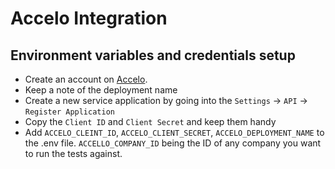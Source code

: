 # Accelo Integration

## Environment variables and credentials setup

- Create an account on [Accelo](https://www.accelo.com/).
- Keep a note of the deployment name
- Create a new service application by going into the `Settings` -> `API` -> `Register Application`
- Copy the `Client ID` and `Client Secret` and keep them handy
- Add `ACCELO_CLEINT_ID`, `ACCELO_CLIENT_SECRET`, `ACCELO_DEPLOYMENT_NAME` to the .env file. `ACCELLO_COMPANY_ID` being the ID of any company you want to run the tests against.
